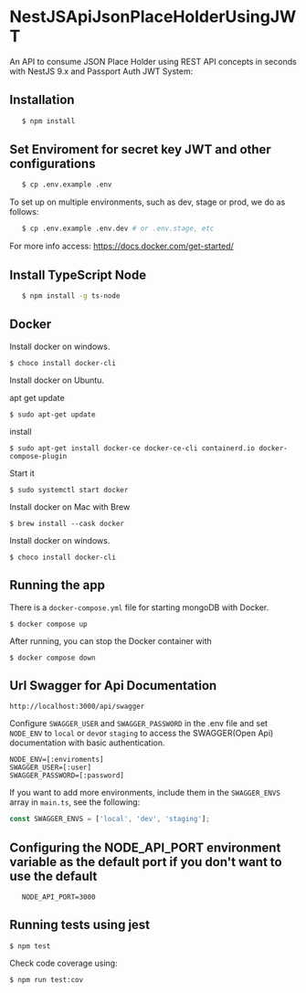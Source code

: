 # NestJSApiJsonPlaceHolderUsingJWT

An API to consume JSON Place Holder using REST API concepts in seconds with NestJS 9.x and Passport Auth JWT System:

## Installation

```bash
   $ npm install
```

## Set Enviroment for secret key JWT and other configurations

```bash
   $ cp .env.example .env
```

To set up on multiple environments, such as dev, stage or prod, we do as follows:

```bash
   $ cp .env.example .env.dev # or .env.stage, etc
```

For more info access:
https://docs.docker.com/get-started/

## Install TypeScript Node

```bash
   $ npm install -g ts-node
```



## Docker

Install docker on windows.

`$ choco install docker-cli`

Install docker on Ubuntu.

apt get update

`$ sudo apt-get update`

install

`$ sudo apt-get install docker-ce docker-ce-cli containerd.io docker-compose-plugin`

Start it

`$ sudo systemctl start docker`

Install docker on Mac with Brew

`$ brew install --cask docker`

Install docker on windows.

`$ choco install docker-cli`

## Running the app

There is a `docker-compose.yml` file for starting mongoDB with Docker.

`$ docker compose up`

After running, you can stop the Docker container with

`$ docker compose down`


## Url Swagger for Api Documentation

```
http://localhost:3000/api/swagger
```

Configure `SWAGGER_USER` and `SWAGGER_PASSWORD` in the .env file and set `NODE_ENV` to `local` or `dev`or `staging` to access the SWAGGER(Open Api) documentation with basic authentication.

```
NODE_ENV=[:enviroments]
SWAGGER_USER=[:user]
SWAGGER_PASSWORD=[:password]
```

If you want to add more environments, include them in the `SWAGGER_ENVS` array in `main.ts`, see the following:

```typescript 
const SWAGGER_ENVS = ['local', 'dev', 'staging'];
```

## Configuring the NODE_API_PORT environment variable as the default port if you don't want to use the default

```
   NODE_API_PORT=3000
```

## Running tests using jest

`$ npm test`

Check code coverage using:

`$ npm run test:cov`